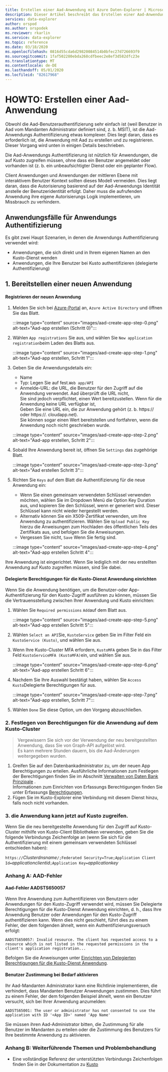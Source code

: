 ```yaml
---
title: Erstellen einer Aad-Anwendung mit Azure Daten-Explorer | Microsoft-Dokumentation
description: Dieser Artikel beschreibt das Erstellen einer Aad-Anwendung in Azure Daten-Explorer.
services: data-explorer
author: orspod
ms.author: orspodek
ms.reviewer: rkarlin
ms.service: data-explorer
ms.topic: reference
ms.date: 03/18/2020
ms.openlocfilehash: 0816d55cda6d29820084514b0bfec27d726693f9
ms.sourcegitcommit: 1faf502280ebda268cdfbeec2e8ef3d582dfc23e
ms.translationtype: MT
ms.contentlocale: de-DE
ms.lasthandoff: 05/01/2020
ms.locfileid: "82617968"
---
```

# <a name="howto-creating-an-aad-application"></a>HOWTO: Erstellen einer Aad-Anwendung

Obwohl die Aad-Benutzerauthentifizierung sehr einfach ist (weil Benutzer in Aad vom Mandanten Administrator definiert sind, z. b. MSIT), ist die Aad-Anwendungs Authentifizierung etwas komplexer. Dies liegt daran, dass es erforderlich ist, die Anwendung mit Aad zu erstellen und zu registrieren. Dieser Vorgang wird unten in einigen Details beschrieben.

Die Aad-Anwendungs Authentifizierung ist nützlich für Anwendungen, die auf Kusto zugreifen müssen, ohne dass ein Benutzer angemeldet oder vorhanden ist (z. b. ein unbeaufsichtigter Dienst oder ein geplanter Flow).

Client Anwendungen und Anwendungen der mittleren Ebene mit interaktivem Benutzer Kontext sollten dieses Modell vermeiden. Dies liegt daran, dass die Autorisierung basierend auf der Aad-Anwendungs Identität anstelle der Benutzeridentität erfolgt. Daher muss die aufrufenden Anwendung ihre eigene Autorisierungs Logik implementieren, um Missbrauch zu verhindern.

## <a name="application-authentication-use-cases"></a>Anwendungsfälle für Anwendungs Authentifizierung

Es gibt zwei Haupt Szenarien, in denen die Anwendungs Authentifizierung verwendet wird:
* Anwendungen, die sich direkt und in Ihrem eigenen Namen an den Kusto-Dienst wenden
* Anwendungen, die Ihre Benutzer bei Kusto authentifizieren (delegierte Authentifizierung)

## <a name="1-provisioning-a-new-application"></a>1. Bereitstellen einer neuen Anwendung

#### <a name="register-the-new-application"></a>Registrieren der neuen Anwendung

1. Melden Sie sich bei [Azure-Portal](https://portal.azure.com) an, `Azure Active Directory` und öffnen Sie das Blatt.

    :::image type="content" source="images/aad-create-app-step-0.png" alt-text="Aad-app erstellen (Schritt 0)":::

1. Wählen `App registrations` Sie aus, und wählen Sie `New application registration`beim Laden des Blatts aus.

    :::image type="content" source="images/aad-create-app-step-1.png" alt-text="Aad-app erstellen, Schritt 1":::

1. Geben Sie die Anwendungsdetails ein:
    * Name
    * Typ: Legen Sie auf fest.`Web app/API`
    * Anmelde-URL: die URL, die Benutzer für den Zugriff auf die Anwendung verwendet. Aad überprüft die URL nicht,<br>
        Sie sind jedoch verpflichtet, einen Wert bereitzustellen. Wenn für die Anwendung keine URL verfügbar ist,<br>
        Geben Sie eine URL ein, die zur Anwendung gehört (z. b. https://<App-CNAME> oder https://<Cloud-Service-Name>. cloudapp.net).<br>
        Sie können sogar einen Wert bereitstellen und fortfahren, wenn die Anwendung noch nicht geschrieben wurde.

    
    :::image type="content" source="images/aad-create-app-step-2.png" alt-text="Aad-app erstellen, Schritt 2":::

1. Sobald Ihre Anwendung bereit ist, öffnen Sie `Settings` das zugehörige Blatt.

    :::image type="content" source="images/aad-create-app-step-3.png" alt-text="Aad erstellen Schritt 3":::

1. Richten Sie `Keys` auf dem Blatt die Authentifizierung für die neue Anwendung ein:
    * Wenn Sie einen gemeinsam verwendeten Schlüssel verwenden möchten, wählen Sie im Dropdown Menü die Option Key Duration aus, und kopieren Sie den Schlüssel, wenn er generiert wird.
        Dieser Schlüssel kann nicht wieder hergestellt werden.
    * Alternativ können Sie ein X509-Zertifikat verwenden, um Ihre Anwendung zu authentifizieren.
        Wählen Sie `Upload Public Key` hierzu die Anweisungen zum Hochladen des öffentlichen Teils des Zertifikats aus, und befolgen Sie die Anweisungen.
    * Vergessen Sie nicht, `Save` Wenn Sie fertig sind.

    :::image type="content" source="images/aad-create-app-step-4.png" alt-text="Aad-app erstellen Schritt 4":::

Ihre Anwendung ist eingerichtet. Wenn Sie lediglich mit der neu erstellten Anwendung auf Kusto zugreifen müssen, sind Sie dabei.

#### <a name="set-up-delegated-permissions-for-kusto-service-application"></a>Delegierte Berechtigungen für die Kusto-Dienst Anwendung einrichten

Wenn Sie die Anwendung benötigen, um die Benutzer-oder App-Authentifizierung für den Kusto-Zugriff ausführen zu können, müssen Sie die Vertrauensstellung zwischen Ihrer Anwendung und Kusto einrichten:

1. Wählen Sie `Required permissions` `Add`auf dem Blatt aus.

    :::image type="content" source="images/aad-create-app-step-5.png" alt-text="Aad-app erstellen Schritt 5":::
   
1. Wählen `Select an API`Sie, `KustoService` geben Sie im Filter Feld ein `KustoService (Kusto)`, und wählen Sie aus.
1. Wenn Ihre Kusto-Cluster MFA erfordern, `KustoMFA` geben Sie in das Filter Feld `KustoServiceMFA (KustoMFA)`ein, und wählen Sie aus.

    :::image type="content" source="images/aad-create-app-step-6.png" alt-text="Aad-app erstellen Schritt 6":::

1. Nachdem Sie Ihre Auswahl bestätigt haben, wählen Sie `Access Kusto`Delegierte Berechtigungen für aus.

   :::image type="content" source="images/aad-create-app-step-7.png" alt-text="Aad-app erstellen, Schritt 7":::

1. Wählen `Done` Sie diese Option, um den Vorgang abzuschließen.


### <a name="2-set-permissions-to-the-application-on-kusto-cluster"></a>2. Festlegen von Berechtigungen für die Anwendung auf dem Kusto-Cluster

> Vergewissern Sie sich vor der Verwendung der neu bereitgestellten Anwendung, dass Sie von Graph-API aufgelöst wird.<br>
    Es kann mehrere Stunden dauern, bis die Aad-Änderungen weitergegeben wurden.

1. Greifen Sie auf den Datenbankadministrator zu, um der neuen App Berechtigungen zu erteilen.
Ausführliche Informationen zum Festlegen der Berechtigungen finden Sie im Abschnitt [Verwalten von Daten Bank Prinzipale](../security-roles.md) .<br>
Informationen zum Einrichten von Erfassungs Berechtigungen finden Sie unter Erfassungs [Berechtigungen](../../api/netfx/kusto-ingest-client-permissions.md).
1. Fügen Sie im Kusto-Explorer eine Verbindung mit diesem Dienst hinzu, falls noch nicht vorhanden.

### <a name="3-application-can-now-access-kusto"></a>3. die Anwendung kann jetzt auf Kusto zugreifen.

Wenn Sie die neu bereitgestellte Anwendung für den Zugriff auf Kusto-Cluster mithilfe von Kusto-Client Bibliotheken verwenden, geben Sie die folgende Verbindungs Zeichenfolge an (wenn Sie sich für die Authentifizierung mit einem gemeinsam verwendeten Schlüssel entschieden haben):

`https://`*Clusterdnsname*`/;Federated Security=True;Application Client Id=`*applicationclientid*`;Application Key=`*applicationkey*


### <a name="appendix-a-aad-errors"></a>Anhang A: AAD-Fehler

#### <a name="aad-error-aadsts650057"></a>Aad-Fehler AADSTS650057

Wenn Ihre Anwendung zum Authentifizieren von Benutzern oder Anwendungen für den Kusto-Zugriff verwendet wird, müssen Sie Delegierte Berechtigungen für die Kusto-Dienst Anwendung einrichten, d. h., dass Ihre Anwendung Benutzer oder Anwendungen für den Kusto-Zugriff authentifizieren kann.
Wenn dies nicht geschieht, führt dies zu einem Fehler, der dem folgenden ähnelt, wenn ein Authentifizierungsversuch erfolgt:

`AADSTS650057: Invalid resource. The client has requested access to a resource which is not listed in the requested permissions in the client's application registration...`

Befolgen Sie die Anweisungen unter [Einrichten von Delegierten Berechtigungen für die Kusto-Dienst Anwendung](#set-up-delegated-permissions-for-kusto-service-application).

#### <a name="enable-user-consent-if-needed"></a>Benutzer Zustimmung bei Bedarf aktivieren

Ihr Aad-Mandanten Administrator kann eine Richtlinie implementieren, die verhindert, dass Mandanten Benutzer Anwendungen zustimmen. Dies führt zu einem Fehler, der dem folgenden Beispiel ähnelt, wenn ein Benutzer versucht, sich bei Ihrer Anwendung anzumelden:

`AADSTS65001: The user or administrator has not consented to use the application with ID '<App ID>' named 'App Name'`

Sie müssen ihren Aad-Administrator bitten, die Zustimmung für alle Benutzer im Mandanten zu erteilen oder die Zustimmung des Benutzers für Ihre bestimmte Anwendung zu aktivieren.

### <a name="appendix-b-advanced-topics-and-troubleshooting"></a>Anhang B: Weiterführende Themen und Problembehandlung

* Eine vollständige Referenz der unterstützten Verbindungs Zeichenfolgen finden Sie in der Dokumentation zu [Kusto](../../api/connection-strings/kusto.md)
